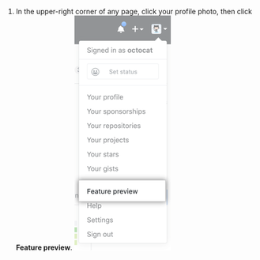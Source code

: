 1. In the upper-right corner of any page, click your profile photo, then click **Feature preview**.
  ![Feature preview button](/assets/images/help/settings/feature-preview-button.png)
